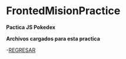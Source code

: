 # FrontedMisionPractice 
**Pactica JS Pokedex**


**Archivos cargados para esta practica**

-[REGRESAR](../README.md)
